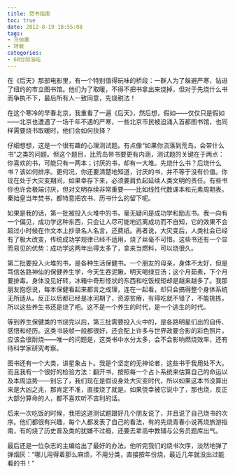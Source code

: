 ```yaml
---
title: 焚书指南
toc: true
date: 2012-8-19 18:55:08
tags:
- 马伯庸
- 转载
categories:
- 60分加油站
---
```

在《后天》那部电影里，有一个特别值得玩味的桥段：一群人为了躲避严寒，钻进了纽约的市立图书馆。他们为了取暖，不得不把书拿出来烧掉，但对于先烧什么书而争执不下，最后所有人一致同意，先烧税法！

在这个寒冷的早春北京，我重看了一遍《后天》，然后想，假如——仅仅只是假如——北京也遭遇了一场千年不遇的严寒，一些北京市民被迫涌入首都图书馆，也同样需要烧书取暖时，他们会如何抉择？

仔细想想，这是一个很有趣的心理测试题。有点像“如果你流落到荒岛，会带什么书”之类的问题。但这个题目，比荒岛带书要更有内涵，测试题的关键在于两点：你喜欢的书，可能只有一两本；讨厌的书，却有一大堆。先烧什么书？后烧什么书？该如何排序。更何况，你还要清楚地知道，讨厌的书，并不等于没有价值。你现在处于大灾变期间，如果幸存下来，必须要肩负起延续人类文明的责任。有些书你也许会极端讨厌，但对文明存续非常重要——比如线性代数课本和元素周期表。秦始皇当年焚书，都特意把农书、历书什么的留下呢。

如果是我的话，第一批被投入火堆中的书，毫无疑问是成功学和励志书。我一向有一个偏见，成功学这种东西，只会让人尽可能地远离成功而不自知，它的效果不会超过小时候在作文本上抄录名人名言，还费纸。再者说，大灾变后，人类社会已经有了极大改变，传统成功学规律已经不适用，烧了丝毫不可惜。这些书还有一个显而易见的优势：成功学这两年出得太多了，拿来当燃料，可以烧很久。

第二批要投入火堆的书，是各种生活保健书。一个朋友的母亲，身体不太好，但是笃信各路神仙的保健养生学，今天生吞泥鳅，明天喝绿豆汤；这个月茹素，下个月要排毒。身体没见好转，冰箱中奇形怪状的东西和吃饭规矩却是越来越多了。我那朋友抱怨说，每本保健看起来都言之成理，连在一起看，却只会搞得整个身体系统无所适从。反正以后都已经是冰河期了，资源贫瘠，有得吃就不错了，不能挑拣，所以这些养生书还是烧了吧。这不是一个养生的时代，是一个逃生的时代。

等到养生保健类的书烧完以后，第三批需要投入火中的，是各路明星们出的自传、感悟和经历。这类书装帧一般都很好，还会配上许多与世界政要合影的彩色照片，应该会很耐烧——唯一的问题是，这类书中水分太多，会不会影响燃烧效率，还有待科学家研究考察。

图书还有一个大类，讲星象占卜。我是个坚定的无神论者，这些书于我用处不大。而且我有一个很好的检验方法：翻开书，按照每一个占卜系统来估算自己的命运以及本周运势——别忘了，我们现在是假设身处大灾变时代，所以如果这本书没算出来是大凶之兆，那肯定不准，直接烧了就是。如果侥幸被它说中了，那也烧，反正大部分算命的人，都不喜欢听不吉利的话。

后来一次吃饭的时候，我把这道测试题跟好几个朋友说了，并且说了自己烧书的次序。他们都很有兴趣，每个人都发表了自己的看法，有的先烧青春小说再烧旅游指南，有的烧了历史普及类的犹嫌不过瘾，还要去拿高中教辅与公务员题库出气。

最后还是一位杂志的主编给出了最好的办法。他听完我们的烧书次序，淡然地弹了弹烟灰：“哪儿用得着那么麻烦，不用分类，直接按年份烧，最近几年就没出过能看的书！”
